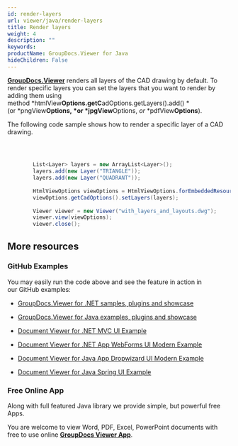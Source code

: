 ```yaml
---
id: render-layers
url: viewer/java/render-layers
title: Render layers
weight: 4
description: ""
keywords: 
productName: GroupDocs.Viewer for Java
hideChildren: False
---
```

[**GroupDocs.Viewer**](https://products.groupdocs.com/viewer/java) renders all layers of the CAD drawing by default. To render specific layers you can set the layers that you want to render by adding them using method *htmlView**Options.getC**adOptions.getLayers().add() *(or *pngView**Options, *or *jpgView**Options, *or* *pdfView**Options**). 

The following code sample shows how to render a specific layer of a CAD drawing.

```csharp
        
        
        
        List<Layer> layers = new ArrayList<Layer>();
        layers.add(new Layer("TRIANGLE"));
        layers.add(new Layer("QUADRANT"));
		
		HtmlViewOptions viewOptions = HtmlViewOptions.forEmbeddedResources("page_{0}.html");
        viewOptions.getCadOptions().setLayers(layers);
 
        Viewer viewer = new Viewer("with_layers_and_layouts.dwg");
        viewer.view(viewOptions);
        viewer.close();

```

## More resources

### GitHub Examples

You may easily run the code above and see the feature in action in our GitHub examples:

*   [GroupDocs.Viewer for .NET samples, plugins and showcase](https://github.com/groupdocs-viewer/GroupDocs.Viewer-for-.NET)
    
*   [GroupDocs.Viewer for Java examples, plugins and showcase](https://github.com/groupdocs-viewer/GroupDocs.Viewer-for-Java)
    
*   [Document Viewer for .NET MVC UI Example](https://github.com/groupdocs-viewer/GroupDocs.Viewer-for-.NET-MVC) 
    
*   [Document Viewer for .NET App WebForms UI Modern Example](https://github.com/groupdocs-viewer/GroupDocs.Viewer-for-.NET-WebForms)
    
*   [Document Viewer for Java App Dropwizard UI Modern Example](https://github.com/groupdocs-viewer/GroupDocs.Viewer-for-Java-Dropwizard)
    
*   [Document Viewer for Java Spring UI Example](https://github.com/groupdocs-viewer/GroupDocs.Viewer-for-Java-Spring)
    

### Free Online App

Along with full featured Java library we provide simple, but powerful free Apps.

You are welcome to view Word, PDF, Excel, PowerPoint documents with free to use online **[GroupDocs Viewer App](https://products.groupdocs.app/viewer)**.
